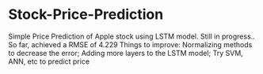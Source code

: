 # Stock-Price-Prediction
Simple Price Prediction of Apple stock using LSTM model. 
Still in progress.. 
So far, achieved a RMSE of 4.229
Things to improve: Normalizing methods to decrease the error; Adding more layers to the LSTM model; Try SVM, ANN, etc to predict price
